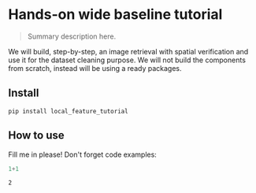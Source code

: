 # Hands-on wide baseline tutorial
> Summary description here.


We will build, step-by-step, an image retrieval with spatial verification and use it for the dataset cleaning purpose. We will not build the components from scratch, instead will be using a ready packages.

## Install

`pip install local_feature_tutorial`

## How to use

Fill me in please! Don't forget code examples:

```python
1+1
```




    2


